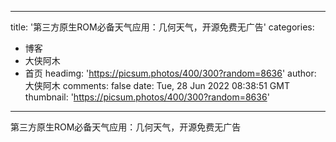 
---
title: '第三方原生ROM必备天气应用：几何天气，开源免费无广告'
categories: 
 - 博客
 - 大侠阿木
 - 首页
headimg: 'https://picsum.photos/400/300?random=8636'
author: 大侠阿木
comments: false
date: Tue, 28 Jun 2022 08:38:51 GMT
thumbnail: 'https://picsum.photos/400/300?random=8636'
---

<div>   
第三方原生ROM必备天气应用：几何天气，开源免费无广告  
</div>
            